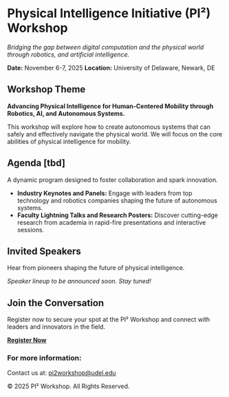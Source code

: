 # Physical Intelligence Initiative (PI²) Workshop

*Bridging the gap between digital computation and the physical world through robotics, and artificial intelligence.*

**Date:** November 6-7, 2025
**Location:** University of Delaware, Newark, DE

## Workshop Theme

**Advancing Physical Intelligence for Human-Centered Mobility through Robotics, AI, and Autonomous Systems.**

This workshop will explore how to create autonomous systems that can safely and effectively navigate the physical world. 
We will focus on the core abilities of physical intelligence for mobility.

## Agenda [tbd]

A dynamic program designed to foster collaboration and spark innovation.

* **Industry Keynotes and Panels:** Engage with leaders from top technology and robotics companies shaping the future of autonomous systems.
* **Faculty Lightning Talks and Research Posters:** Discover cutting-edge research from academia in rapid-fire presentations and interactive sessions.

## Invited Speakers

Hear from pioneers shaping the future of physical intelligence.

*Speaker lineup to be announced soon. Stay tuned!*

## Join the Conversation

Register now to secure your spot at the PI² Workshop and connect with leaders and innovators in the field.

[**Register Now**](https://www.google.com/search?q=%23)

### For more information:

Contact us at: [pi2workshop@udel.edu](mailto:pi2workshop@udel.edu)

© 2025 PI² Workshop. All Rights Reserved.
